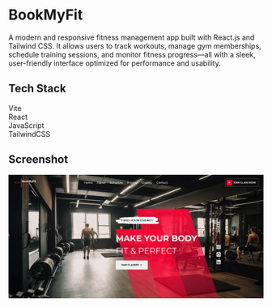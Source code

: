 # BookMyFit
A modern and responsive fitness management app built with React.js and Tailwind CSS. It allows users to track workouts, manage gym memberships, schedule training sessions, and monitor fitness progress—all with a sleek, user-friendly interface optimized for performance and usability.

## Tech Stack

Vite<br/>
React<br/>
JavaScript<br/>
TailwindCSS<br/>

## Screenshot

<img align="center" alt="readme_image" src="assets/ui.png" />



